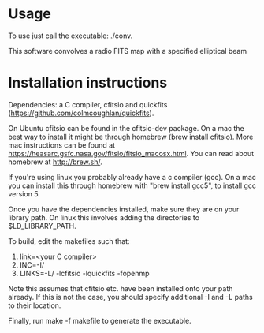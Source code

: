 # Usage

To use just call the executable: ./conv.

This software convolves a radio FITS map with a specified elliptical beam

# Installation instructions

Dependencies: a C compiler, cfitsio and quickfits (https://github.com/colmcoughlan/quickfits).

On Ubuntu cfitsio can be found in the cfitsio-dev package. On a mac the best way to install it might be through homebrew (brew install cfitsio).
More mac instructions can be found at https://heasarc.gsfc.nasa.gov/fitsio/fitsio_macosx.html. You can read about homebrew at http://brew.sh/.

If you're using linux you probably already have a c compiler (gcc). On a mac you can install this through homebrew with "brew install gcc5", to install gcc version 5.

Once you have the dependencies installed, make sure they are on your library path. On linux this involves adding the directories to $LD_LIBRARY_PATH.

To build, edit the makefiles such that:

  1. link=\<your C compiler>
  2. INC=-I/<path to quickfits.h directory>
  3. LINKS=-L/<path to quickfits.a directory> -lcfitsio -lquickfits -fopenmp

Note this assumes that cfitsio etc. have been installed onto your path already. If this is not the case, you should specify additional -I and 
-L paths to their location.

Finally, run make -f makefile to generate the executable.
